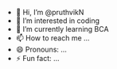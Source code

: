 - 👋 Hi, I’m @pruthvikN
- 👀 I’m interested in coding
- 🌱 I’m currently learning BCA
- 📫 How to reach me ...
- 😄 Pronouns: ...
- ⚡ Fun fact: ...

<!---
pruthvikN/pruthvikN is a ✨ special ✨ repository because its `README.md` (this file) appears on your GitHub profile.
You can click the Preview link to take a look at your changes.
--->
